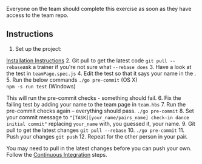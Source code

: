Everyone on the team should complete this exercise as soon as they have access to the team repo.

## Instructions

1. Set up the project:

[Installation Instructions](https://github.com/twlevelup/watch_edition/wiki/Installation)
2. Git pull to get the latest code ```git pull --rebase```ask a trainer if you're not sure what ```--rebase does```
3. Have a look at the test in ```teamPage.spec.js```
4. Edit the test so that it says your name in the <your name here>.  
5. Run the below commands
```./go pre-commit``` (OS X)  
```npm -s run test``` (Windows)   

This will run the pre-commit checks - something should fail.
6. Fix the failing test by adding your name to the team page in ```team.hbs```
7. Run the pre-commit checks again – everything should pass. ```./go pre-commit```
8. Set your commit message to ```"[TASK][your_name/pairs_name] check-in dance initial commit"``` replacing ```your_name``` with, you guessed it, your name.
9. Git pull to get the latest changes ```git pull --rebase```
10. ```./go pre-commit```
11. Push your changes ```git push```
12. Repeat for the other person in your pair.

You may need to pull in the latest changes before you can push your own. Follow the [Continuous Integration](https://github.com/twlevelup/watch_edition#continuous-integration) steps.
